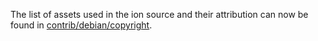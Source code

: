 The list of assets used in the ion source and their attribution can now be found in [contrib/debian/copyright](../contrib/debian/copyright).
